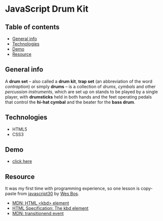 # JavaScript Drum Kit

## Table of contents
* [General info](#general-info)
* [Technologies](#technologies)
* [Demo](#demo)
* [Resource](#resource)

## General info

A **drum set** – also called a **drum kit**, **trap set** (an abbreviation of the word _contraption_) or simply **drums** – is a collection of _drums_, _cymbals_ and other _percussion instruments_, which are set up on stands to be played by a single player, with **drumsticks** held in both hands and the feet operating pedals that control the **hi-hat cymbal** and the beater for the **bass drum**.

## Technologies

* HTML5
* CSS3

## Demo

- [click here](https://mikulew.github.io/js-drum-kit/)

## Resource

It was my first time with programming experience, so one lesson is copy-paste from [javascript30](https://javascript30.com/) by [Wes Bos](https://www.youtube.com/c/WesBos).
- [MDN: HTML \<kbd\> element](https://developer.mozilla.org/en-US/docs/Web/HTML/Element/kbd)
- [HTML Specification: The kbd element](https://html.spec.whatwg.org/multipage/text-level-semantics.html#the-kbd-element)
- [MDN: transitionend event](https://developer.mozilla.org/en-US/docs/Web/API/HTMLElement/transitionend_event)
